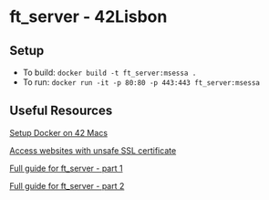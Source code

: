 # ft_server - 42Lisbon

## Setup
- To build: `docker build -t ft_server:msessa .`
- To run: `docker run -it -p 80:80 -p 443:443 ft_server:msessa`

## Useful Resources

[Setup Docker on 42 Macs](https://github.com/alexandregv/42toolbox)

[Access websites with unsafe SSL certificate](https://dblazeski.medium.com/chrome-bypass-net-err-cert-invalid-for-development-daefae43eb12)

[Full guide for ft_server - part 1](https://forhjy.medium.com/how-to-install-lemp-wordpress-on-debian-buster-by-using-dockerfile-1-75ddf3ede861)

[Full guide for ft_server - part 2](https://forhjy.medium.com/42-ft-server-how-to-install-lemp-wordpress-on-debian-buster-by-using-dockerfile-2-4042adb2ab2c)
